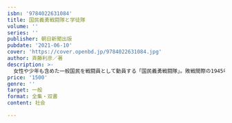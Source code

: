 ```yaml
---
isbn: '9784022631084'
title: 国民義勇戦闘隊と学徒隊
volume: ''
series: ''
publisher: 朝日新聞出版
pubdate: '2021-06-10'
cover: 'https://cover.openbd.jp/9784022631084.jpg'
author: 斉藤利彦／著
description: >-
  女性や少年も含めた一般国民を戦闘員として動員する「国民義勇戦闘隊」。敗戦間際の1945年、本土決戦に備えて組織された部隊の新資料が、戦後70年以上経て発見された。「１億総特攻」の戦闘が寸前まで迫っていた実態を第一級の資料が示す。
price: '1500'
genre: ''
target: 一般
format: 全集・双書
content: 社会

---
```


